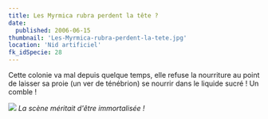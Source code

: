 ```yaml
---
title: Les Myrmica rubra perdent la tête ?
date:
  published: 2006-06-15
thumbnail: 'Les-Myrmica-rubra-perdent-la-tete.jpg'
location: 'Nid artificiel'
fk_idSpecie: 28
---
```


Cette colonie va mal depuis quelque temps, elle refuse la nourriture au point de laisser sa proie (un ver de ténébrion) se nourrir dans le liquide sucré ! Un comble !

![](/img/articles/les-myrmica-rubra-perdent-la-tete/myrmica-rubra-000.jpg)
_La scène méritait d'être immortalisée !_

